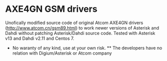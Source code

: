 # AXE4GN GSM drivers 
 Unofically modified source code of original Atcom AXE4GN drivers (http://www.atcom.cn/gsm89.html) to work newer versions of Asterisk and  Dahdi without patching Asterisk/Dahdi source code.
Tested with Asterisk v13 and Dahdi v2.11 and Centos 7.

* No waranty of any kind, use at your own risk.
** The developers have no relation with Digium/Asterisk or Atcom company


